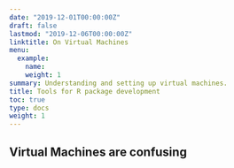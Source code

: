 ```yaml
---
date: "2019-12-01T00:00:00Z"
draft: false
lastmod: "2019-12-06T00:00:00Z"
linktitle: On Virtual Machines
menu:
  example:
    name: 
    weight: 1
summary: Understanding and setting up virtual machines.
title: Tools for R package development
toc: true
type: docs
weight: 1
---
```


## Virtual Machines are confusing



